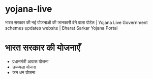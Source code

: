 # yojana-live
भारत सरकार की नई योजनाओं की जानकारी देने वाला पोर्टल | Yojana Live
Government schemes updates website | Bharat Sarkar Yojana Portal<h1>भारत सरकार की योजनाएँ</h1>
<ul>
  <li>प्रधानमंत्री आवास योजना</li>
  <li>उज्ज्वला योजना</li>
  <li>जन धन योजना</li>
</ul>

